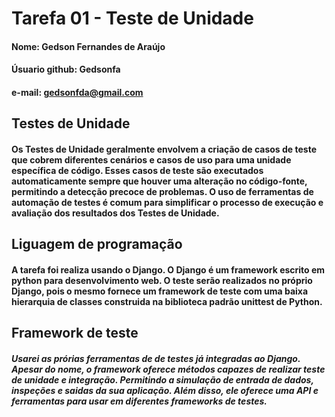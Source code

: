 # Tarefa 01 - Teste de Unidade

#### Nome: Gedson Fernandes de Araújo
#### Úsuario github: Gedsonfa 
#### e-mail: gedsonfda@gmail.com

## Testes de Unidade

#### Os Testes de Unidade geralmente envolvem a criação de casos de teste que cobrem diferentes cenários e casos de uso para uma unidade específica de código. Esses casos de teste são executados automaticamente sempre que houver uma alteração no código-fonte, permitindo a detecção precoce de problemas. O uso de ferramentas de automação de testes é comum para simplificar o processo de execução e avaliação dos resultados dos Testes de Unidade.

## Liguagem de programação

#### A tarefa foi realiza usando o Django. O Django é um framework escrito em python para desenvolvimento web. O teste serão realizados no próprio Django, pois o mesmo fornece um framework de teste com uma baixa hierarquia de classes construida na biblioteca padrão unittest de Python. 

## Framework de teste

##### Usarei as prórias ferramentas de de testes já integradas ao Django. Apesar do nome, o framework oferece métodos capazes de realizar teste de unidade e integração. Permitindo a simulação de entrada de dados, inspeções e saidas da sua aplicação. Além disso, ele oferece uma API e ferramentas para usar em diferentes frameworks de testes.

